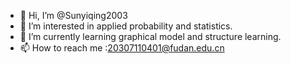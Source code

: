- 👋 Hi, I’m @Sunyiqing2003
- 👀 I’m interested in applied probability and statistics.
- 🌱 I’m currently learning graphical model and structure learning.
- 📫 How to reach me :20307110401@fudan.edu.cn

<!---
Sunyiqing2003/Sunyiqing2003 is a ✨ special ✨ repository because its `README.md` (this file) appears on your GitHub profile.
You can click the Preview link to take a look at your changes.
--->
